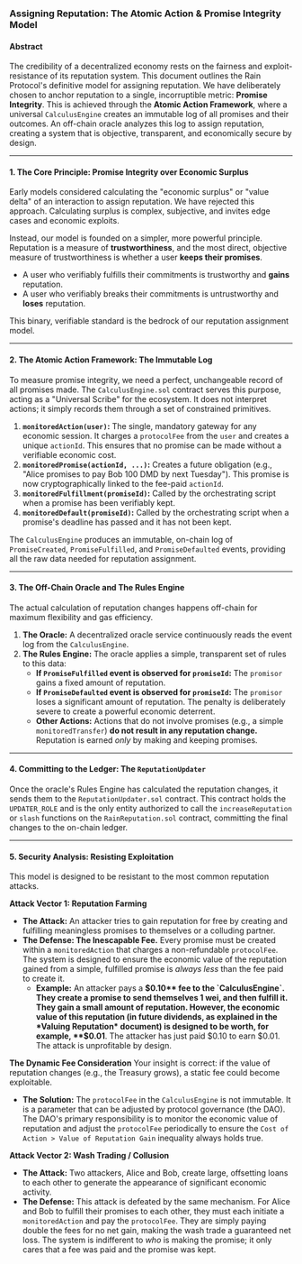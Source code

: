 ### **Assigning Reputation: The Atomic Action & Promise Integrity Model**

#### **Abstract**

The credibility of a decentralized economy rests on the fairness and exploit-resistance of its reputation system. This document outlines the Rain Protocol's definitive model for assigning reputation. We have deliberately chosen to anchor reputation to a single, incorruptible metric: **Promise Integrity**. This is achieved through the **Atomic Action Framework**, where a universal `CalculusEngine` creates an immutable log of all promises and their outcomes. An off-chain oracle analyzes this log to assign reputation, creating a system that is objective, transparent, and economically secure by design.

---

#### **1. The Core Principle: Promise Integrity over Economic Surplus**

Early models considered calculating the "economic surplus" or "value delta" of an interaction to assign reputation. We have rejected this approach. Calculating surplus is complex, subjective, and invites edge cases and economic exploits.

Instead, our model is founded on a simpler, more powerful principle. Reputation is a measure of **trustworthiness**, and the most direct, objective measure of trustworthiness is whether a user **keeps their promises**.

*   A user who verifiably fulfills their commitments is trustworthy and **gains** reputation.
*   A user who verifiably breaks their commitments is untrustworthy and **loses** reputation.

This binary, verifiable standard is the bedrock of our reputation assignment model.

---

#### **2. The Atomic Action Framework: The Immutable Log**

To measure promise integrity, we need a perfect, unchangeable record of all promises made. The `CalculusEngine.sol` contract serves this purpose, acting as a "Universal Scribe" for the ecosystem. It does not interpret actions; it simply records them through a set of constrained primitives.

1.  **`monitoredAction(user)`:** The single, mandatory gateway for any economic session. It charges a `protocolFee` from the `user` and creates a unique `actionId`. This ensures that no promise can be made without a verifiable economic cost.
2.  **`monitoredPromise(actionId, ...)`:** Creates a future obligation (e.g., "Alice promises to pay Bob 100 DMD by next Tuesday"). This promise is now cryptographically linked to the fee-paid `actionId`.
3.  **`monitoredFulfillment(promiseId)`:** Called by the orchestrating script when a promise has been verifiably kept.
4.  **`monitoredDefault(promiseId)`:** Called by the orchestrating script when a promise's deadline has passed and it has not been kept.

The `CalculusEngine` produces an immutable, on-chain log of `PromiseCreated`, `PromiseFulfilled`, and `PromiseDefaulted` events, providing all the raw data needed for reputation assignment.

---

#### **3. The Off-Chain Oracle and The Rules Engine**

The actual calculation of reputation changes happens off-chain for maximum flexibility and gas efficiency.

1.  **The Oracle:** A decentralized oracle service continuously reads the event log from the `CalculusEngine`.
2.  **The Rules Engine:** The oracle applies a simple, transparent set of rules to this data:
    *   **If `PromiseFulfilled` event is observed for `promiseId`:** The `promisor` gains a fixed amount of reputation.
    *   **If `PromiseDefaulted` event is observed for `promiseId`:** The `promisor` loses a significant amount of reputation. The penalty is deliberately severe to create a powerful economic deterrent.
    *   **Other Actions:** Actions that do not involve promises (e.g., a simple `monitoredTransfer`) **do not result in any reputation change.** Reputation is earned *only* by making and keeping promises.

---

#### **4. Committing to the Ledger: The `ReputationUpdater`**

Once the oracle's Rules Engine has calculated the reputation changes, it sends them to the `ReputationUpdater.sol` contract. This contract holds the `UPDATER_ROLE` and is the only entity authorized to call the `increaseReputation` or `slash` functions on the `RainReputation.sol` contract, committing the final changes to the on-chain ledger.

---

#### **5. Security Analysis: Resisting Exploitation**

This model is designed to be resistant to the most common reputation attacks.

**Attack Vector 1: Reputation Farming**
*   **The Attack:** An attacker tries to gain reputation for free by creating and fulfilling meaningless promises to themselves or a colluding partner.
*   **The Defense: The Inescapable Fee.** Every promise must be created within a `monitoredAction` that charges a non-refundable `protocolFee`. The system is designed to ensure the economic value of the reputation gained from a simple, fulfilled promise is *always less* than the fee paid to create it.
    *   **Example:** An attacker pays a **$0.10** fee to the `CalculusEngine`. They create a promise to send themselves 1 wei, and then fulfill it. They gain a small amount of reputation. However, the economic value of this reputation (in future dividends, as explained in the *Valuing Reputation* document) is designed to be worth, for example, **$0.01**. The attacker has just paid $0.10 to earn $0.01. The attack is unprofitable by design.

**The Dynamic Fee Consideration**
Your insight is correct: if the value of reputation changes (e.g., the Treasury grows), a static fee could become exploitable.
*   **The Solution:** The `protocolFee` in the `CalculusEngine` is not immutable. It is a parameter that can be adjusted by protocol governance (the DAO). The DAO's primary responsibility is to monitor the economic value of reputation and adjust the `protocolFee` periodically to ensure the `Cost of Action > Value of Reputation Gain` inequality always holds true.

**Attack Vector 2: Wash Trading / Collusion**
*   **The Attack:** Two attackers, Alice and Bob, create large, offsetting loans to each other to generate the appearance of significant economic activity.
*   **The Defense:** This attack is defeated by the same mechanism. For Alice and Bob to fulfill their promises to each other, they must each initiate a `monitoredAction` and pay the `protocolFee`. They are simply paying double the fees for no net gain, making the wash trade a guaranteed net loss. The system is indifferent to *who* is making the promise; it only cares that a fee was paid and the promise was kept.